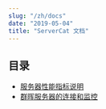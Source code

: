 ```yaml
---
slug: "/zh/docs"
date: "2019-05-04"
title: "ServerCat 文档"
---
```


## 目录

* [服务器性能指标说明](facts)
* [群晖服务器的连接和监控](servers)
